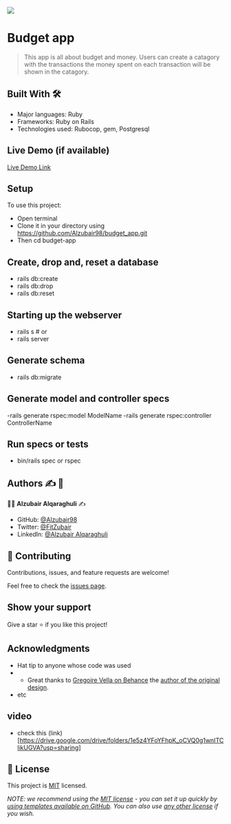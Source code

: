 ![](https://img.shields.io/badge/Microverse-blueviolet)

# Budget app

> This app is all about budget and money. Users can create a catagory with the transactions the money spent on each transaction will be shown in the catagory.

## Built With :hammer_and_wrench:

- Major languages: Ruby
- Frameworks: Ruby on Rails
- Technologies used: Rubocop, gem, Postgresql

## Live Demo (if available)

[Live Demo Link](https://floating-shelf-06058.herokuapp.com/)

## Setup

To use this project:

- Open terminal
- Clone it in your directory using
  https://github.com/Alzubair98/budget_app.git
- Then cd budget-app

## Create, drop and, reset a database

- rails db:create
- rails db:drop
- rails db:reset

## Starting up the webserver

- rails s # or
- rails server

## Generate schema

- rails db:migrate

## Generate model and controller specs

-rails generate rspec:model ModelName
-rails generate rspec:controller ControllerName

## Run specs or tests

- bin/rails spec or rspec

## Authors :writing_hand: :busts_in_silhouette:

:man_technologist: **Alzubair Alqaraghuli** :writing_hand:

- GitHub: [@Alzubair98](https://github.com/Alzubair98)
- Twitter: [@FitZubair](https://twitter.com/FitZubair)
- LinkedIn: [@Alzubair Alqaraghuli](https://www.linkedin.com/in/alzubair-alqaraghuli-272918233/)

## 🤝 Contributing

Contributions, issues, and feature requests are welcome!

Feel free to check the [issues page](../../issues/).

## Show your support

Give a star ⭐️ if you like this project!

## Acknowledgments

- Hat tip to anyone whose code was used
- - Great thanks to [Gregoire Vella on Behance](https://www.behance.net/gregoirevella) the [author of the original design](https://www.behance.net/gallery/19759151/Snapscan-iOs-design-and-branding?tracking_source=).
- etc

## video

- check this (link)[https://drive.google.com/drive/folders/1e5z4YFoYFhpK_oCVQ0g1wnITClikUGVA?usp=sharing]

## 📝 License

This project is [MIT](./LICENSE) licensed.

_NOTE: we recommend using the [MIT license](https://choosealicense.com/licenses/mit/) - you can set it up quickly by [using templates available on GitHub](https://docs.github.com/en/communities/setting-up-your-project-for-healthy-contributions/adding-a-license-to-a-repository). You can also use [any other license](https://choosealicense.com/licenses/) if you wish._
